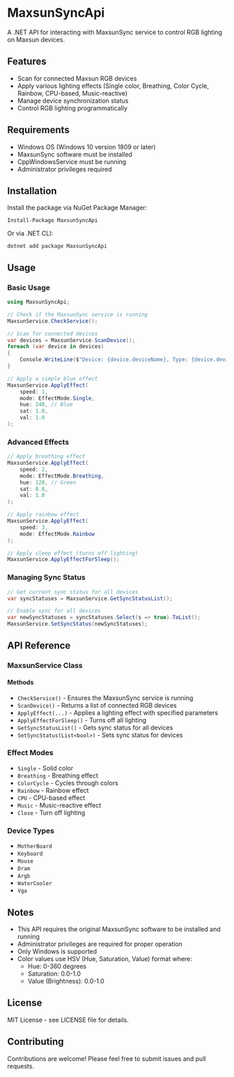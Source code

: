 # MaxsunSyncApi

A .NET API for interacting with MaxsunSync service to control RGB lighting on Maxsun devices.

## Features

- Scan for connected Maxsun RGB devices
- Apply various lighting effects (Single color, Breathing, Color Cycle, Rainbow, CPU-based, Music-reactive)
- Manage device synchronization status
- Control RGB lighting programmatically

## Requirements

- Windows OS (Windows 10 version 1809 or later)
- MaxsunSync software must be installed
- CppWindowsService must be running
- Administrator privileges required

## Installation

Install the package via NuGet Package Manager:

```
Install-Package MaxsunSyncApi
```

Or via .NET CLI:

```
dotnet add package MaxsunSyncApi
```

## Usage

### Basic Usage

```csharp
using MaxsunSyncApi;

// Check if the MaxsunSync service is running
MaxsunService.CheckService();

// Scan for connected devices
var devices = MaxsunService.ScanDevice();
foreach (var device in devices)
{
    Console.WriteLine($"Device: {device.deviceName}, Type: {device.deviceType}, Synced: {device.syncStatus}");
}

// Apply a simple blue effect
MaxsunService.ApplyEffect(
    speed: 1,
    mode: EffectMode.Single,
    hue: 240, // Blue
    sat: 1.0,
    val: 1.0
);
```

### Advanced Effects

```csharp
// Apply breathing effect
MaxsunService.ApplyEffect(
    speed: 2,
    mode: EffectMode.Breathing,
    hue: 120, // Green
    sat: 0.8,
    val: 1.0
);

// Apply rainbow effect
MaxsunService.ApplyEffect(
    speed: 3,
    mode: EffectMode.Rainbow
);

// Apply sleep effect (turns off lighting)
MaxsunService.ApplyEffectForSleep();
```

### Managing Sync Status

```csharp
// Get current sync status for all devices
var syncStatuses = MaxsunService.GetSyncStatusList();

// Enable sync for all devices
var newSyncStatuses = syncStatuses.Select(s => true).ToList();
MaxsunService.SetSyncStatus(newSyncStatuses);
```

## API Reference

### MaxsunService Class

#### Methods

- `CheckService()` - Ensures the MaxsunSync service is running
- `ScanDevice()` - Returns a list of connected RGB devices
- `ApplyEffect(...)` - Applies a lighting effect with specified parameters
- `ApplyEffectForSleep()` - Turns off all lighting
- `GetSyncStatusList()` - Gets sync status for all devices
- `SetSyncStatus(List<bool>)` - Sets sync status for devices

### Effect Modes

- `Single` - Solid color
- `Breathing` - Breathing effect
- `ColorCycle` - Cycles through colors
- `Rainbow` - Rainbow effect
- `CPU` - CPU-based effect
- `Music` - Music-reactive effect
- `Close` - Turn off lighting

### Device Types

- `MotherBoard`
- `Keyboard`
- `Mouse`
- `Dram`
- `Argb`
- `WaterCooler`
- `Vga`

## Notes

- This API requires the original MaxsunSync software to be installed and running
- Administrator privileges are required for proper operation
- Only Windows is supported
- Color values use HSV (Hue, Saturation, Value) format where:
  - Hue: 0-360 degrees
  - Saturation: 0.0-1.0
  - Value (Brightness): 0.0-1.0

## License

MIT License - see LICENSE file for details.

## Contributing

Contributions are welcome! Please feel free to submit issues and pull requests.
